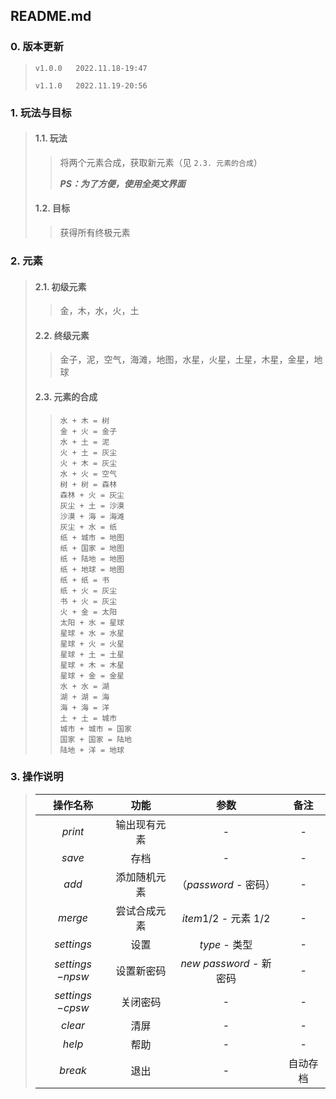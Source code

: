 ## README.md

### 0. 版本更新

>  `v1.0.0   2022.11.18-19:47`
>
>  `v1.1.0   2022.11.19-20:56`



### 1. 玩法与目标

>  #### 1.1. 玩法
>
>> 将两个元素合成，获取新元素（见 `2.3. 元素的合成`）
>>
>> ***PS：为了方便，使用全英文界面***
>
> #### 1.2. 目标
>
>>  获得所有终极元素



### 2. 元素

> #### 2.1. 初级元素
>
>> 金，木，水，火，土
>
> #### 2.2. 终级元素
>
>> 金子，泥，空气，海滩，地图，水星，火星，土星，木星，金星，地球
>
> #### 2.3. 元素的合成
>
>> ```
>> 水 + 木 = 树
>> 金 + 火 = 金子
>> 水 + 土 = 泥
>> 火 + 土 = 灰尘
>> 火 + 木 = 灰尘
>> 水 + 火 = 空气
>> 树 + 树 = 森林
>> 森林 + 火 = 灰尘
>> 灰尘 + 土 = 沙漠
>> 沙漠 + 海 = 海滩
>> 灰尘 + 水 = 纸
>> 纸 + 城市 = 地图
>> 纸 + 国家 = 地图
>> 纸 + 陆地 = 地图
>> 纸 + 地球 = 地图
>> 纸 + 纸 = 书
>> 纸 + 火 = 灰尘
>> 书 + 火 = 灰尘
>> 火 + 金 = 太阳
>> 太阳 + 水 = 星球
>> 星球 + 水 = 水星
>> 星球 + 火 = 火星
>> 星球 + 土 = 土星
>> 星球 + 木 = 木星
>> 星球 + 金 = 金星
>> 水 + 水 = 湖
>> 湖 + 湖 = 海
>> 海 + 海 = 洋
>> 土 + 土 = 城市
>> 城市 + 城市 = 国家
>> 国家 + 国家 = 陆地
>> 陆地 + 洋 = 地球
>> ```



### 3. 操作说明

> |  操作名称  |     功能     |          参数          |         备注         |
> | :--------: | :----------: | :--------------------: | :------------------: |
> |  $print$   | 输出现有元素 |           -            |          -           |
> |   $save$   |     存档     |           -            |          -           |
> |   $add$    | 添加随机元素 |  （$password$ - 密码）  |          -           |
> |  $merge$   | 尝试合成元素 | $item1/2$ - 元素 $1/2$ |          -           |
> | $settings$ |     设置     |     $type$ - 类型     |    -     |
> | $settings$ $-npsw$ |     设置新密码     |   $new$ $password$ - 新密码   | - |
> | $settings$ $-cpsw$ |     关闭密码     |   -   | - |
> |  $clear$   |     清屏     |           -            |          -           |
> |   $help$   |     帮助     |           -            |          -           |
> |  $break$   |     退出     |           -            |       自动存档       |